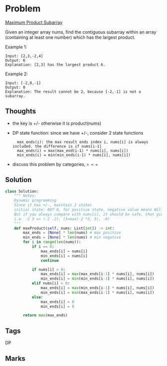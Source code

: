 # Problem

[Maximum Product Subarray](https://leetcode.com/problems/maximum-product-subarray)

Given an integer array nums, find the contiguous subarray within an array \(containing at least one number\) which has the largest product.

Example 1:

```text
Input: [2,3,-2,4]
Output: 6
Explanation: [2,3] has the largest product 6.
```

Example 2:

```text
Input: [-2,0,-1]
Output: 0
Explanation: The result cannot be 2, because [-2,-1] is not a subarray.
```

## Thoughts

* the key is +/- otherwise it is product\(nums\)
* DP state function: since we have +/-, consider 2 state functions 

  ```text
    max_ends(i): the max result ends index i, nums[i] is always included. the difference is if nums[i-1]
    max_ends(i) = max(max_end(i-1) * nums[i], nums[i])
    min_ends(i) = min(min_ends(i-1) * nums[i], nums[i])
  ```

* discuss this problem by categories, `> < =`

## Solution

```python
class Solution:
    """ Notes:
    Dynamic programming 
    Since it has +/-, maintain 2 states 
    initial state: NOT 0, for positive state, negative value means Will not chose
    But if you always compare with nums[i], it should be safe, that gives us an elegant solution 
    i.e. -2 3 => (-2 -2), (3=max(-2 *3, 3), -6)
    """
    def maxProduct(self, nums: List[int]) -> int:
        max_ends = [None] * len(nums) # max positive
        min_ends = [None] * len(nums) # min negative
        for i in range(len(nums)):
            if i == 0:
                max_ends[i] = nums[i]
                min_ends[i] = nums[i]
                continue

            if nums[i] > 0:
                max_ends[i] = max(max_ends[i-1] * nums[i], nums[i])
                min_ends[i] = min(min_ends[i-1] * nums[i], nums[i]) 
            elif nums[i] < 0:
                max_ends[i] = max(min_ends[i-1] * nums[i], nums[i])
                min_ends[i] = min(max_ends[i-1] * nums[i], nums[i])
            else:
                max_ends[i] = 0
                min_ends[i] = 0

        return max(max_ends)
```

## Tags

DP

## Marks

